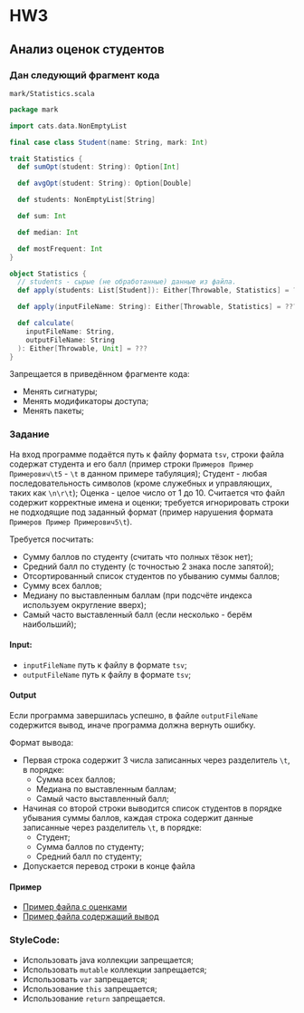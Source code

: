 # HW3

## Анализ оценок студентов

### Дан следующий фрагмент кода

`mark/Statistics.scala`

```scala
package mark

import cats.data.NonEmptyList

final case class Student(name: String, mark: Int)

trait Statistics {
  def sumOpt(student: String): Option[Int]

  def avgOpt(student: String): Option[Double]

  def students: NonEmptyList[String]

  def sum: Int

  def median: Int

  def mostFrequent: Int
}

object Statistics {
  // students - сырые (не обработанные) данные из файла.
  def apply(students: List[Student]): Either[Throwable, Statistics] = ???

  def apply(inputFileName: String): Either[Throwable, Statistics] = ???

  def calculate(
    inputFileName: String,
    outputFileName: String
  ): Either[Throwable, Unit] = ???
}
```

Запрещается в приведённом фрагменте кода:

* Менять сигнатуры;
* Менять модификаторы доступа;
* Менять пакеты;

### Задание

На вход программе подаётся путь к файлу формата `tsv`, строки файла содержат студента и его балл (пример строки
`Примеров Пример Примерович\t5` - `\t` в данном примере табуляция); Студент - любая последовательность символов
(кроме служебных и управляющих, таких как `\n\r\t`); Оценка - целое число от 1 до 10. Считается что файл содержит
корректные имена и оценки; требуется игнорировать строки не подходящие под заданный формат
(пример нарушения формата `Примеров Пример Примерович5\t`).

Требуется посчитать:

- Сумму баллов по студенту (считать что полных тёзок нет);
- Средний балл по студенту (с точностью 2 знака после запятой);
- Отсортированный список студентов по убыванию суммы баллов;
- Сумму всех баллов;
- Медиану по выставленным баллам (при подсчёте индекса используем округление вверх);
- Самый часто выставленный балл (если несколько - берём наибольший);

#### Input:

* `inputFileName` путь к файлу в формате `tsv`;
* `outputFileName` путь к файлу в формате `tsv`;

#### Output

Если программа завершилась успешно, в файле `outputFileName` содержится вывод, иначе программа должна вернуть ошибку.

Формат вывода:

* Первая строка содержит 3 числа записанных через разделитель `\t`, в порядке:
    - Сумма всех баллов;
    - Медиана по выставленным баллам;
    - Самый часто выставленный балл;
* Начиная со второй строки выводится список студентов в порядке убывания суммы баллов, каждая строка содержит данные
  записанные через разделитель `\t`, в порядке:
    - Студент;
    - Сумма баллов по студенту;
    - Средний балл по студенту;
* Допускается перевод строки в конце файла

#### Пример

* [Пример файла с оценками](./input_1.tsv)
* [Пример файла содержащий вывод](./output_1.tsv)

### StyleCode:

* Использовать java коллекции запрещается;
* Использовать `mutable` коллекции запрещается;
* Использовать `var` запрещается;
* Использование `this` запрещается;
* Использование `return` запрещается.
